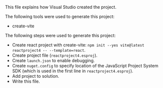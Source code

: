 This file explains how Visual Studio created the project.

The following tools were used to generate this project:
- create-vite

The following steps were used to generate this project:
- Create react project with create-vite: `npm init --yes vite@latest reactproject4 -- --template=react`.
- Create project file (`reactproject4.esproj`).
- Create `launch.json` to enable debugging.
- Create `nuget.config` to specify location of the JavaScript Project System SDK (which is used in the first line in `reactproject4.esproj`).
- Add project to solution.
- Write this file.

